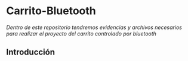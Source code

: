 # Carrito-Bluetooth

*Dentro de este repositorio tendremos evidencias y archivos necesarios para realizar el proyecto del carrito controlado por bluetooth*

## Introducción 

